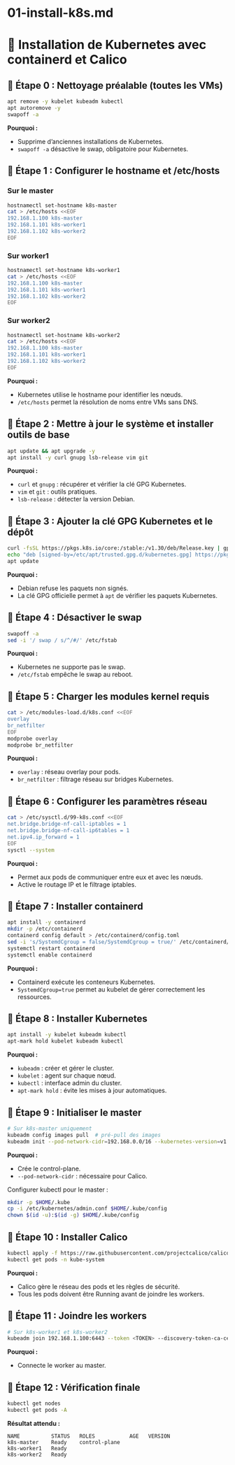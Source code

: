 # 01-install-k8s.md

# 🧰 Installation de Kubernetes avec containerd et Calico

## 🧰 Étape 0 : Nettoyage préalable (toutes les VMs)

```bash
apt remove -y kubelet kubeadm kubectl
apt autoremove -y
swapoff -a
```

**Pourquoi :**

* Supprime d’anciennes installations de Kubernetes.
* `swapoff -a` désactive le swap, obligatoire pour Kubernetes.

## 🧰 Étape 1 : Configurer le hostname et /etc/hosts

### Sur le master

```bash
hostnamectl set-hostname k8s-master
cat > /etc/hosts <<EOF
192.168.1.100 k8s-master
192.168.1.101 k8s-worker1
192.168.1.102 k8s-worker2
EOF
```

### Sur worker1

```bash
hostnamectl set-hostname k8s-worker1
cat > /etc/hosts <<EOF
192.168.1.100 k8s-master
192.168.1.101 k8s-worker1
192.168.1.102 k8s-worker2
EOF
```

### Sur worker2

```bash
hostnamectl set-hostname k8s-worker2
cat > /etc/hosts <<EOF
192.168.1.100 k8s-master
192.168.1.101 k8s-worker1
192.168.1.102 k8s-worker2
EOF
```

**Pourquoi :**

* Kubernetes utilise le hostname pour identifier les nœuds.
* `/etc/hosts` permet la résolution de noms entre VMs sans DNS.

## 🧰 Étape 2 : Mettre à jour le système et installer outils de base

```bash
apt update && apt upgrade -y
apt install -y curl gnupg lsb-release vim git
```

**Pourquoi :**

* `curl` et `gnupg` : récupérer et vérifier la clé GPG Kubernetes.
* `vim` et `git` : outils pratiques.
* `lsb-release` : détecter la version Debian.

## 🧰 Étape 3 : Ajouter la clé GPG Kubernetes et le dépôt

```bash
curl -fsSL https://pkgs.k8s.io/core:/stable:/v1.30/deb/Release.key | gpg --dearmor -o /etc/apt/trusted.gpg.d/kubernetes.gpg
echo "deb [signed-by=/etc/apt/trusted.gpg.d/kubernetes.gpg] https://pkgs.k8s.io/core:/stable:/v1.30/deb/ /" > /etc/apt/sources.list.d/kubernetes.list
apt update
```

**Pourquoi :**

* Debian refuse les paquets non signés.
* La clé GPG officielle permet à `apt` de vérifier les paquets Kubernetes.

## 🧰 Étape 4 : Désactiver le swap

```bash
swapoff -a
sed -i '/ swap / s/^/#/' /etc/fstab
```

**Pourquoi :**

* Kubernetes ne supporte pas le swap.
* `/etc/fstab` empêche le swap au reboot.

## 🧰 Étape 5 : Charger les modules kernel requis

```bash
cat > /etc/modules-load.d/k8s.conf <<EOF
overlay
br_netfilter
EOF
modprobe overlay
modprobe br_netfilter
```

**Pourquoi :**

* `overlay` : réseau overlay pour pods.
* `br_netfilter` : filtrage réseau sur bridges Kubernetes.

## 🧰 Étape 6 : Configurer les paramètres réseau

```bash
cat > /etc/sysctl.d/99-k8s.conf <<EOF
net.bridge.bridge-nf-call-iptables = 1
net.bridge.bridge-nf-call-ip6tables = 1
net.ipv4.ip_forward = 1
EOF
sysctl --system
```

**Pourquoi :**

* Permet aux pods de communiquer entre eux et avec les nœuds.
* Active le routage IP et le filtrage iptables.

## 🧰 Étape 7 : Installer containerd

```bash
apt install -y containerd
mkdir -p /etc/containerd
containerd config default > /etc/containerd/config.toml
sed -i 's/SystemdCgroup = false/SystemdCgroup = true/' /etc/containerd/config.toml
systemctl restart containerd
systemctl enable containerd
```

**Pourquoi :**

* Containerd exécute les conteneurs Kubernetes.
* `SystemdCgroup=true` permet au kubelet de gérer correctement les ressources.

## 🧰 Étape 8 : Installer Kubernetes

```bash
apt install -y kubelet kubeadm kubectl
apt-mark hold kubelet kubeadm kubectl
```

**Pourquoi :**

* `kubeadm` : créer et gérer le cluster.
* `kubelet` : agent sur chaque nœud.
* `kubectl` : interface admin du cluster.
* `apt-mark hold` : évite les mises à jour automatiques.

## 🧰 Étape 9 : Initialiser le master

```bash
# Sur k8s-master uniquement
kubeadm config images pull  # pré-pull des images
kubeadm init --pod-network-cidr=192.168.0.0/16 --kubernetes-version=v1.30.14
```

**Pourquoi :**

* Crée le control-plane.
* `--pod-network-cidr` : nécessaire pour Calico.

Configurer kubectl pour le master :

```bash
mkdir -p $HOME/.kube
cp -i /etc/kubernetes/admin.conf $HOME/.kube/config
chown $(id -u):$(id -g) $HOME/.kube/config
```

## 🧰 Étape 10 : Installer Calico

```bash
kubectl apply -f https://raw.githubusercontent.com/projectcalico/calico/v3.27.2/manifests/calico.yaml
kubectl get pods -n kube-system
```

**Pourquoi :**

* Calico gère le réseau des pods et les règles de sécurité.
* Tous les pods doivent être Running avant de joindre les workers.

## 🧰 Étape 11 : Joindre les workers

```bash
# Sur k8s-worker1 et k8s-worker2
kubeadm join 192.168.1.100:6443 --token <TOKEN> --discovery-token-ca-cert-hash sha256:<HASH>
```

**Pourquoi :**

* Connecte le worker au master.

## 🧰 Étape 12 : Vérification finale

```bash
kubectl get nodes
kubectl get pods -A
```

**Résultat attendu :**

```
NAME          STATUS   ROLES           AGE   VERSION
k8s-master    Ready    control-plane
k8s-worker1   Ready
k8s-worker2   Ready
```
